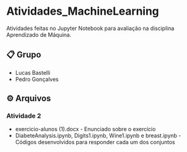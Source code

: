 # Atividades_MachineLearning
Atividades feitas no Jupyter Notebook para avaliação na disciplina Aprendizado de Máquina.

## 📋 Grupo
* Lucas Bastelli
* Pedro Gonçalves

## ⚙️ Arquivos

### Atividade 2
* exercicio-alunos (1).docx - Enunciado sobre o exercício
* DiabeteAnalysis.ipynb, Digits1.ipynb, Wine1.ipynb e breast.ipynb - Códigos desenvolvidos para responder cada um dos conjuntos
